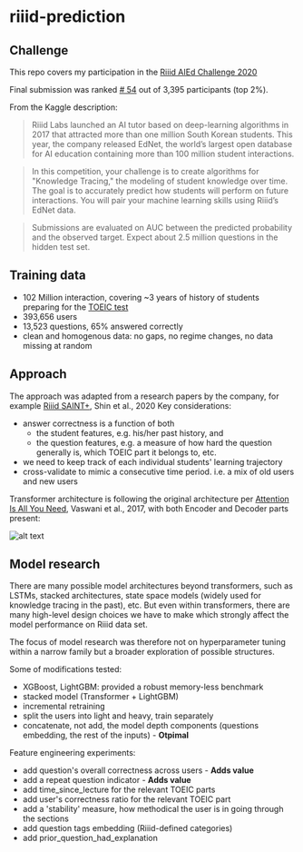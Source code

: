 # riiid-prediction
## Challenge

This repo covers my participation in the [Riiid AIEd Challenge 2020](https://www.kaggle.com/c/riiid-test-answer-prediction/overview)

Final submission was ranked [# 54](https://www.kaggle.com/c/riiid-test-answer-prediction/leaderboard) out of 3,395 participants (top 2%).


From the Kaggle description:
> Riiid Labs launched an AI tutor based on deep-learning algorithms in 2017 that attracted more than one million South Korean students. This year, the company released EdNet, the world’s largest open database for AI education containing more than 100 million student interactions.

> In this competition, your challenge is to create algorithms for "Knowledge Tracing," the modeling of student knowledge over time. The goal is to accurately predict how students will perform on future interactions. You will pair your machine learning skills using Riiid’s EdNet data.

> Submissions are evaluated on AUC between the predicted probability and the observed target.  Expect about 2.5 million questions in the hidden test set.


## Training data
- 102 Million interaction, covering ~3 years of history of students preparing for the [TOEIC test](https://www.ets.org/toeic)
- 393,656 users
- 13,523 questions, 65% answered correctly
- clean and homogenous data: no gaps, no regime changes, no data missing at random

## Approach

The approach was adapted from a research papers by the company, for example [Riiid SAINT+](https://arxiv.org/abs/2010.12042), Shin et al., 2020
Key considerations:
- answer correctness is a function of both 
  - the student features, e.g. his/her past history, and 
  - the question features, e.g. a measure of how hard the question generally is, which TOEIC part it belongs to, etc.
- we need to keep track of each individual students' learning trajectory
- cross-validate to mimic a consecutive time period. i.e. a mix of old users and new users


Transformer architecture is following the original architecture per [Attention Is All You Need](https://arxiv.org/abs/1706.03762), Vaswani et al., 2017, with both Encoder and Decoder parts present:

![alt text](https://drive.google.com/uc?id=14AEscOTfCNBfEJwPBOMpQYO6u2XByHta)


## Model research
There are many possible model architectures beyond transformers, such as LSTMs, stacked architectures, state space models (widely used for knowledge tracing in the past), etc. But even within transformers, there are many high-level design choices we have to make which strongly affect the model performance on Riiid data set. 

The focus of model research was therefore not on hyperparameter tuning within a narrow family but a broader exploration of possible structures.

Some of modifications tested:
- XGBoost, LightGBM: provided a robust memory-less benchmark
- stacked model (Transformer + LightGBM)
- incremental retraining 
- split the users into light and heavy, train separately
- concatenate, not add, the model depth components (questions embedding, the rest of the inputs) - **Otpimal**

Feature engineering experiments:
- add question's overall correctness across users - **Adds value**
- add a repeat question indicator - **Adds value**
- add time_since_lecture for the relevant TOEIC parts
- add user's correctness ratio for the relevant TOEIC part
- add a 'stability' measure, how methodical the user is in going through the sections
- add question tags embedding (Riiid-defined categories)
- add prior_question_had_explanation
